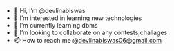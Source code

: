 - 👋 Hi, I’m @devlinabiswas
- 👀 I’m interested in learning new technologies
- 🌱 I’m currently learning dbms
- 💞️ I’m looking to collaborate on any contests,challages
- 📫 How to reach me @devlinabiswas06@gmail.com

<!---
devlinabiswas/devlinabiswas is a ✨ special ✨ repository because its `README.md` (this file) appears on your GitHub profile.
You can click the Preview link to take a look at your changes.
--->
